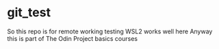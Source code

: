 # git_test
So this repo is for remote working testing
WSL2 works well here
Anyway this is part of The Odin Project basics courses 